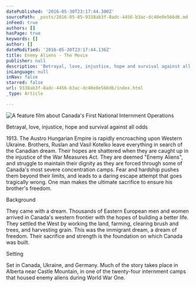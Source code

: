```yaml
---
datePublished: '2016-05-30T23:17:44.300Z'
sourcePath: _posts/2016-05-05-9338ab3f-8adc-4456-b3ac-dc40e0e566d6.md
inFeed: true
authors: []
hasPage: true
keywords: []
author: []
dateModified: '2016-05-30T23:17:44.136Z'
title: Enemy Aliens - The Movie
publisher: null
description: 'Betrayal, love, injustice, hope and survival against all odds'
inLanguage: null
inNav: false
starred: false
url: 9338ab3f-8adc-4456-b3ac-dc40e0e566d6/index.html
_type: Article

---
```

![A feature film about Canada's First National Internment Operations](https://s3-us-west-2.amazonaws.com/the-grid-img/p/6b8860e6b77979b7966c284fc1b72ac9b3ca45e3.jpg)

Betrayal, love, injustice, hope and survival against all odds

1913\. The Austro Hungarian Empire is rapidly encroaching upon Western Ukraine. Brothers, Ruslan and Vasil Kotelko leave everything in search of the Canadian dream. Their hopes are shattered when they are caught up in the injustice of the War Measures Act. They are deemed "Enemy Aliens", and struggle to maintain their dignity as they are forced through some of Canada's most severe concentration camps. Fear and hardship pushes them beyond their limits, and leads to a daring escape attempt that goes tragically wrong. One man makes the ultimate sacrifice to ensure his brother's freedom.

Background

They came with a dream. Thousands of Eastern European men and women arrived in Canada's western frontier with the hopes of building a better life. They settled the West by working the land, farming, clearing brush and trees, and harvesting grain. This was the immigrant dream, a dream of freedom. Their sacrifice and strength is the foundation on which Canada was built.

Setting

Set in Canada, Ukraine, and Germany. Much of the story takes place in Alberta near Castle Mountain, in one of the twenty-four internment camps that housed enemy aliens during World War One.